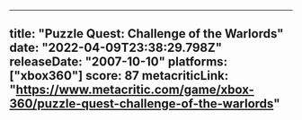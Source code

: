 
---
title: "Puzzle Quest: Challenge of the Warlords"
date: "2022-04-09T23:38:29.798Z"
releaseDate: "2007-10-10"
platforms: ["xbox360"]
score: 87
metacriticLink: "https://www.metacritic.com/game/xbox-360/puzzle-quest-challenge-of-the-warlords"
---
